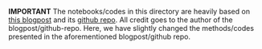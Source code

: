 **IMPORTANT** The notebooks/codes in this directory are heavily based on [this blogpost](https://www.toptal.com/machine-learning/generative-adversarial-networks) and its [github repo](https://github.com/codyznash/GANs_for_Credit_Card_Data). All credit goes to the author of the blogpost/github-repo. Here, we have slightly changed the methods/codes presented in the aforementioned blogpost/github repo.
